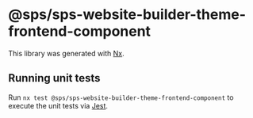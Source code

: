 # @sps/sps-website-builder-theme-frontend-component

This library was generated with [Nx](https://nx.dev).

## Running unit tests

Run `nx test @sps/sps-website-builder-theme-frontend-component` to execute the unit tests via [Jest](https://jestjs.io).
